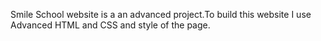 Smile School website is a an advanced project.To build this website I use Advanced HTML and CSS and style of the page.
